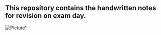 ## This repository contains the handwritten notes for revision on exam day.

![Picture1](https://user-images.githubusercontent.com/17868964/100980571-6fe54000-356b-11eb-9eda-6827faa643fc.png)


